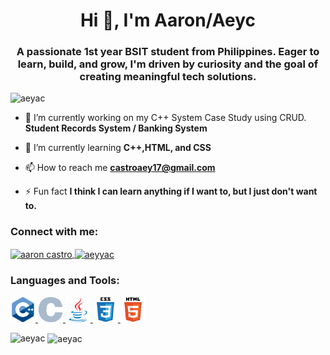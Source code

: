 <h1 align="center">Hi 👋, I'm Aaron/Aeyc</h1>
<h3 align="center">A passionate 1st year BSIT student from Philippines. Eager to learn, build, and grow, I'm driven by curiosity and the goal of creating meaningful tech solutions.</h3>

<p align="left"> <img src="https://komarev.com/ghpvc/?username=aeyac&label=Profile%20views&color=0e75b6&style=flat" alt="aeyac" /> </p>

- 🔭 I’m currently working on my C++ System Case Study using CRUD. **Student Records System / Banking System**

- 🌱 I’m currently learning **C++,HTML, and CSS**

- 📫 How to reach me **castroaey17@gmail.com**

- ⚡ Fun fact **I think I can learn anything if I want to, but I just don't want to.**

<h3 align="left">Connect with me:</h3>
<p align="left">
  <a href="https://fb.com/aaron castro" target="blank">
    <img align="center" src="https://raw.githubusercontent.com/rahuldkjain/github-profile-readme-generator/master/src/images/icons/Social/facebook.svg" alt="aaron castro" height="30" width="40" />
  </a>
  <a href="https://instagram.com/aeyyac" target="blank">
    <img align="center" src="https://raw.githubusercontent.com/rahuldkjain/github-profile-readme-generator/master/src/images/icons/Social/instagram.svg" alt="aeyyac" height="30" width="40" />
  </a>
</p>

<h3 align="left">Languages and Tools:</h3>
<p align="left"> 
  <a href="https://www.w3schools.com/cpp/" target="_blank" rel="noreferrer"> 
    <img src="https://raw.githubusercontent.com/devicons/devicon/master/icons/cplusplus/cplusplus-original.svg" alt="cplusplus" width="40" height="40"/> 
  </a> 
  <a href="https://www.w3schools.com/c/" target="_blank" rel="noreferrer"> 
    <img src="https://raw.githubusercontent.com/devicons/devicon/master/icons/c/c-original.svg" alt="c" width="40" height="40"/> 
  </a>
  <a href="https://www.w3schools.com/java/" target="_blank" rel="noreferrer"> 
    <img src="https://raw.githubusercontent.com/devicons/devicon/master/icons/java/java-original.svg" alt="java" width="40" height="40"/> 
  </a>
  <a href="https://www.w3schools.com/css/" target="_blank" rel="noreferrer"> 
    <img src="https://raw.githubusercontent.com/devicons/devicon/master/icons/css3/css3-original-wordmark.svg" alt="css3" width="40" height="40"/> 
  </a> 
  <a href="https://www.w3.org/html/" target="_blank" rel="noreferrer"> 
    <img src="https://raw.githubusercontent.com/devicons/devicon/master/icons/html5/html5-original-wordmark.svg" alt="html5" width="40" height="40"/> 
  </a> 
</p>

<p><img align="left" src="https://github-readme-stats.vercel.app/api/top-langs?username=aeyac&show_icons=true&locale=en&layout=compact" alt="aeyac" /></p>

<p>&nbsp;<img align="center" src="https://github-readme-stats.vercel.app/api?username=aeyac&show_icons=true&locale=en" alt="aeyac" /></p>

